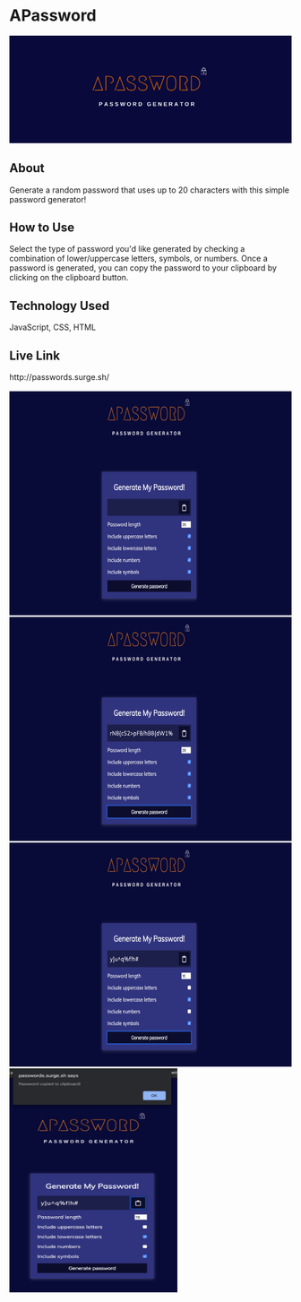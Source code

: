 <h1>APassword</h1>

<img src="img/logo-banner.png"/>

<h2>About</h2> 
Generate a random password that uses up to 20 characters with this simple password generator!

<h2>How to Use</h2> 
Select the type of password you'd like generated by checking a combination of lower/uppercase letters, symbols, or numbers.
Once a password is generated, you can copy the password to your clipboard by clicking on the clipboard button.

<h2>Technology Used</h2>
JavaScript, CSS, HTML

<h2>Live Link</h2>
http://passwords.surge.sh/

<br/>
<br/>

<img src="img/home.png" width=600px height=400px />

<br/>

<img src="img/example1.png" width=600px height=400px />

<br/>

<img src="img/example2.png" width=600px height=400px />

<br/>

<img src="img/clipboard.png" width=300px height=400px />
